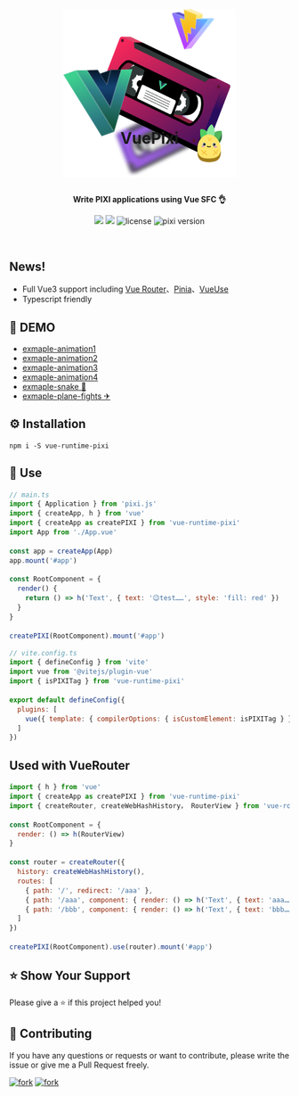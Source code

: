 <p align="center" style="margin-bottom: -130px">
  <img src="./public/techs-free-weekend.png" alt="pixi-react" width="310" />
</p>

<h1 align="center">VuePixi</h1>

<br /><br /><br />

<p align="center">
  <strong>Write PIXI applications using Vue SFC 👌</strong>
</p>

<p align="center">
  <img src="https://img.shields.io/github/forks/huodoushigemi/vue-runtime-pixi.svg?style=flat-square" />
  <img src="https://img.shields.io/github/stars/huodoushigemi/vue-runtime-pixi.svg?style=flat-square" />
  <img src="https://img.shields.io/badge/license-MIT-green.svg?style=flat-square" alt="license" />
  <img src="https://img.shields.io/badge/pixi-v7+-ff69b4.svg?style=flat-square" alt="pixi version" />
</p>

<br />

## News!
- Full Vue3 support including [Vue Router](https://router.vuejs.org/)、[Pinia](https://pinia.vuejs.org/)、[VueUse](https://vueuse.org/)
- Typescript friendly

## 🌈 DEMO
- [exmaple-animation1]()
- [exmaple-animation2]()
- [exmaple-animation3]()
- [exmaple-animation4]()
- [exmaple-snake 🐍]()
- [exmaple-plane-fights ✈]()

## ⚙️ Installation
```shell
npm i -S vue-runtime-pixi
```

## 🦄 Use
```js
// main.ts
import { Application } from 'pixi.js'
import { createApp, h } from 'vue'
import { createApp as createPIXI } from 'vue-runtime-pixi'
import App from './App.vue'

const app = createApp(App)
app.mount('#app')

const RootComponent = {
  render() {
    return () => h('Text', { text: '😉test……', style: 'fill: red' })
  }
}

createPIXI(RootComponent).mount('#app')
```
```js
// vite.config.ts
import { defineConfig } from 'vite'
import vue from '@vitejs/plugin-vue'
import { isPIXITag } from 'vue-runtime-pixi'

export default defineConfig({
  plugins: [
    vue({ template: { compilerOptions: { isCustomElement: isPIXITag } } })
  ]
})

```

## Used with VueRouter
```js
import { h } from 'vue'
import { createApp as createPIXI } from 'vue-runtime-pixi'
import { createRouter, createWebHashHistory， RouterView } from 'vue-router'

const RootComponent = {
  render: () => h(RouterView)
}

const router = createRouter({
  history: createWebHashHistory(),
  routes: [
    { path: '/', redirect: '/aaa' },
    { path: '/aaa', component: { render: () => h('Text', { text: 'aaa……', style: 'fill: red' }) } },
    { path: '/bbb', component: { render: () => h('Text', { text: 'bbb……', style: 'fill: red' }) } },
  ]
})

createPIXI(RootComponent).use(router).mount('#app')
```


## ⭐️ Show Your Support

Please give a ⭐️ if this project helped you!

## 👏 Contributing

If you have any questions or requests or want to contribute, please write the issue or give me a Pull Request freely.

[![fork](https://img.shields.io/github/forks/huodoushigemi/vue-runtime-pixi.svg?style=flat-square)](https://github.com/huodoushigemi/vue-runtime-pixi)
[![fork](https://img.shields.io/github/stars/huodoushigemi/vue-runtime-pixi.svg?style=flat-square)](https://github.com/huodoushigemi/vue-runtime-pixi)
